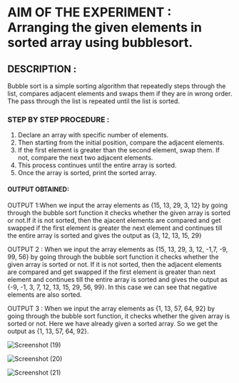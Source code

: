 # AIM OF THE EXPERIMENT : Arranging the given elements in sorted array using bubblesort.
## DESCRIPTION :
Bubble sort is a simple sorting algorithm that repeatedly steps through the list, compares adjacent elements and swaps them if they are in wrong order. The pass through the list is repeated until the list is sorted.
### STEP BY STEP PROCEDURE :
1. Declare an array with specific number of elements.
2. Then starting from the initial position, compare the adjacent elements.
3. If the first element is greater than the second element, swap them. If not, compare the next two adjacent elements.
4. This process continues until the entire array is sorted.
5. Once the array is sorted, print the sorted array.
#### OUTPUT OBTAINED:
OUTPUT 1:When we input the array elements as {15, 13, 29, 3, 12} by going through the bubble sort function it checks whether the given array is sorted or not.If it is not sorted, then the ajacent elements are compared and get swapped if the first element is greater the next element and continues till the entire array is sorted and gives the output as
{3, 12, 13, 15, 29}

OUTPUT 2 : When we input the array elements as {15, 13, 29, 3, 12, -1,7, -9, 99, 56} by going through the bubble sort function it checks whether the given array is sorted or not. If it is not sorted, then the adjacent elements are compared and get swapped if the first element is greater than next element and continues till the entire array is sorted and gives the output as {-9, -1, 3, 7, 12, 13, 15, 29, 56, 99}. In this case we can see that negative elements are also sorted.

OUTPUT 3 : When we input the array elements as {1, 13, 57, 64, 92} by going through the bubble sort function, it checks whether the given array is sorted or not. Here we have already given a sorted array. So we get the output as {1, 13, 57, 64, 92}.


![Screenshot (19)](https://user-images.githubusercontent.com/69144342/90958981-3190ad00-e4b5-11ea-82cd-b249b222d925.png)

![Screenshot (20)](https://user-images.githubusercontent.com/69144342/90958983-35243400-e4b5-11ea-8bdb-23090ebc635e.png)

![Screenshot (21)](https://user-images.githubusercontent.com/69144342/90958993-41a88c80-e4b5-11ea-8819-85a8e57781c7.png)
